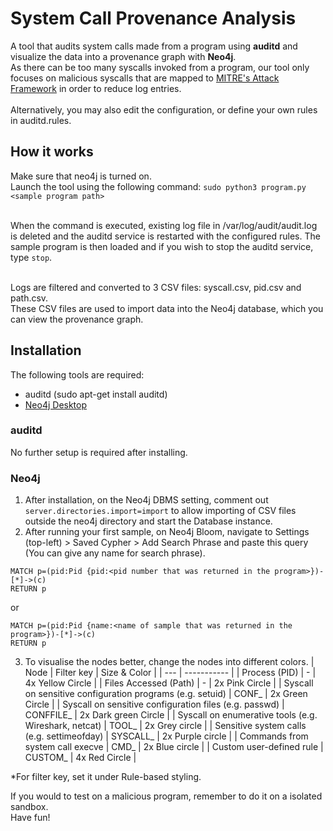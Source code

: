 # System Call Provenance Analysis

A tool that audits system calls made from a program using **auditd** and visualize the data into a provenance graph with **Neo4j**.<br>
As there can be too many syscalls invoked from a program, our tool only focuses on malicious syscalls that are mapped to [MITRE's Attack Framework](https://github.com/bfuzzy1/auditd-attack/blob/master/auditd-attack/auditd-attack.rules) in order to reduce log entries.<br><br>
Alternatively, you may also edit the configuration, or define your own rules in auditd.rules.

## How it works

Make sure that neo4j is turned on. <br>
Launch the tool using the following command: `sudo python3 program.py <sample program path>`<br><br>

When the command is executed, existing log file in /var/log/audit/audit.log is deleted and the auditd service is restarted with the configured rules. The sample program is then loaded and if you wish to stop the auditd service, type `stop`. <br><br>

Logs are filtered and converted to 3 CSV files: syscall.csv, pid.csv and path.csv.<br>
These CSV files are used to import data into the Neo4j database, which you can view the provenance graph.

## Installation

The following tools are required:<br>
- auditd (sudo apt-get install auditd)
- [Neo4j Desktop](https://neo4j.com/download/)

### auditd

No further setup is required after installing.

### Neo4j

1. After installation, on the Neo4j DBMS setting, comment out `server.directories.import=import` to allow importing of CSV files outside the neo4j directory and start the Database instance.
2. After running your first sample, on Neo4j Bloom, navigate to Settings (top-left) > Saved Cypher > Add Search Phrase and paste this query (You can give any name for search phrase).

```
MATCH p=(pid:Pid {pid:<pid number that was returned in the program>})-[*]->(c)
RETURN p
```
or
```
MATCH p=(pid:Pid {name:<name of sample that was returned in the program>})-[*]->(c)
RETURN p
```
3. To visualise the nodes better, change the nodes into different colors.
| Node | Filter key | Size & Color |
| --- | ----------- |
| Process (PID) | - | 4x Yellow Circle |
| Files Accessed (Path) | - | 2x Pink Circle |
| Syscall on sensitive configuration programs (e.g. setuid) | CONF_ | 2x Green Circle |
| Syscall on sensitive configuration files (e.g. passwd)  | CONFFILE_ | 2x Dark green Circle |
| Syscall on enumerative tools (e.g. Wireshark, netcat) | TOOL_ | 2x Grey circle |
| Sensitive system calls (e.g. settimeofday) | SYSCALL_ | 2x Purple circle |
| Commands from system call execve | CMD_ | 2x Blue circle |
| Custom user-defined rule  | CUSTOM_ | 4x Red Circle |

*For filter key, set it under Rule-based styling.
<br>

If you would to test on a malicious program, remember to do it on a isolated sandbox.<br>
Have fun!